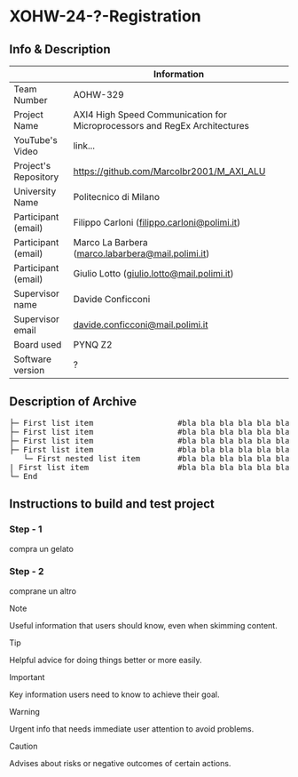 # XOHW-24-?-Registration
## Info & Description

|                         | Information   |
| -------------           | ------------- |
| Team Number             | AOHW-329      |
| Project Name            | AXI4 High Speed Communication for Microprocessors and RegEx Architectures  |
| YouTube's Video         | link...      |
| Project's Repository    | https://github.com/Marcolbr2001/M_AXI_ALU      |
| University Name         | Politecnico di Milano      |
| Participant (email)     | Filippo Carloni (filippo.carloni@polimi.it)      |
| Participant (email)     | Marco La Barbera (marco.labarbera@mail.polimi.it)      |
| Participant (email)     | Giulio Lotto (giulio.lotto@mail.polimi.it)      |
| Supervisor name         | Davide Conficconi      |
| Supervisor email        | davide.conficconi@mail.polimi.it |
| Board used              | PYNQ Z2 |
| Software version        | ? |

## Description of Archive

<pre>
├─ First list item                  #bla bla bla bla bla bla bla giulio gay
├─ First list item                  #bla bla bla bla bla bla bla giulio gay
├─ First list item                  #bla bla bla bla bla bla bla giulio gay
├─ First list item                  #bla bla bla bla bla bla bla giulio gay
   └─ First nested list item        #bla bla bla bla bla bla bla giulio gay
| First list item                   #bla bla bla bla bla bla bla giulio gay
└─ End
</pre>

## Instructions to build and test project

### Step - 1

compra un gelato

### Step - 2

comprane un altro


> [!NOTE]
> Useful information that users should know, even when skimming content.

> [!TIP]
> Helpful advice for doing things better or more easily.

> [!IMPORTANT]
> Key information users need to know to achieve their goal.

> [!WARNING]
> Urgent info that needs immediate user attention to avoid problems.

> [!CAUTION]
> Advises about risks or negative outcomes of certain actions.
